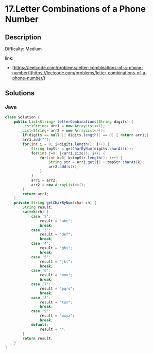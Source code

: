 # 17.Letter Combinations of a Phone Number

## Description

Difficulty: Medium

link:
- [https://leetcode.com/problems/letter-combinations-of-a-phone-number/](https://leetcode.com/problems/letter-combinations-of-a-phone-number/)

## Solutions

### Java

```java
class Solution {
    public List<String> letterCombinations(String digits) {
        List<String> arr1 = new ArrayList<>();
        List<String> arr2 = new ArrayList<>();
        if(digits == null || digits.length() == 0) { return arr1;}
        arr1.add("");
        for(int i = 0; i<digits.length(); i++) {
            String tmpStr = getCharByNum(digits.charAt(i));
            for(int j=0; j<arr1.size(); j++) {
                for(int k=0; k<tmpStr.length(); k++) {
                    String str = arr1.get(j) + tmpStr.charAt(k);
                    arr2.add(str);
                }
            }
            arr1 = arr2;
            arr2 = new ArrayList<>();
        }
        return arr1;
    }
    private String getCharByNum(char ch) {
        String result;
        switch(ch) {
            case '2':
                result = "abc";
                break;
            case '3':
                result = "def";
                break;
            case '4':
                result = "ghi";
                break;
            case '5':
                result = "jkl";
                break;
            case '6':
                result = "mno";
                break;
            case '7':
                result = "pqrs";
                break;
            case '8':
                result = "tuv";
                break;
            case '9':
                result = "wxyz";
                break;
            default:
                result = "";
        }
        return result;
    }
}
```